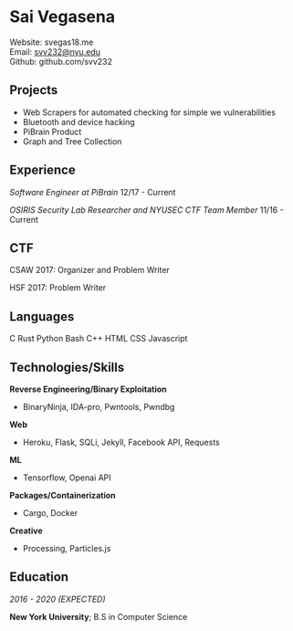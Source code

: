 Sai Vegasena
=============

Website: svegas18.me <br />
Email:   svv232@nyu.edu <br />
Github:  github.com/svv232 <br />

Projects
--------
- Web Scrapers for automated checking for simple we vulnerabilities
- Bluetooth and device hacking 
- PiBrain Product
- Graph and Tree Collection


Experience
----------
*Software Engineer at PiBrain*               12/17 - Current

*OSIRIS Security Lab Researcher and NYUSEC CTF Team Member*          11/16 - Current

CTF
----
CSAW 2017: Organizer and Problem Writer

HSF 2017: Problem Writer

Languages
---------
C Rust Python Bash C++ HTML CSS Javascript

Technologies/Skills
-------------------

**Reverse Engineering/Binary Exploitation**
* BinaryNinja, IDA-pro, Pwntools, Pwndbg

**Web**
* Heroku, Flask, SQLi, Jekyll, Facebook API, Requests 

**ML**
* Tensorflow, Openai API

**Packages/Containerization**
* Cargo, Docker

**Creative**
* Processing, Particles.js

Education
---------
*2016 - 2020 (EXPECTED)* <br />

   **New York University**; B.S in Computer Science
